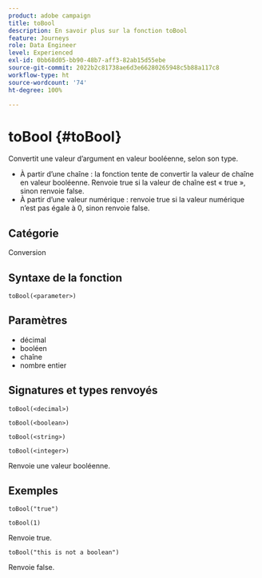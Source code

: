 ```yaml
---
product: adobe campaign
title: toBool
description: En savoir plus sur la fonction toBool
feature: Journeys
role: Data Engineer
level: Experienced
exl-id: 0bb68d05-bb90-48b7-aff3-82ab15d55ebe
source-git-commit: 2022b2c81738ae6d3e66280265948c5b88a117c8
workflow-type: ht
source-wordcount: '74'
ht-degree: 100%

---
```


# toBool {#toBool}

Convertit une valeur d’argument en valeur booléenne, selon son type.

* À partir d’une chaîne : la fonction tente de convertir la valeur de chaîne en valeur booléenne. Renvoie true si la valeur de chaîne est « true », sinon renvoie false.
* À partir d’une valeur numérique : renvoie true si la valeur numérique n’est pas égale à 0, sinon renvoie false.

## Catégorie

Conversion

## Syntaxe de la fonction

`toBool(<parameter>)`

## Paramètres

* décimal
* booléen
* chaîne
* nombre entier

## Signatures et types renvoyés

`toBool(<decimal>)`

`toBool(<boolean>)`

`toBool(<string>)`

`toBool(<integer>)`

Renvoie une valeur booléenne.

## Exemples

`toBool("true")`

`toBool(1)`

Renvoie true.

`toBool("this is not a boolean")`

Renvoie false.
